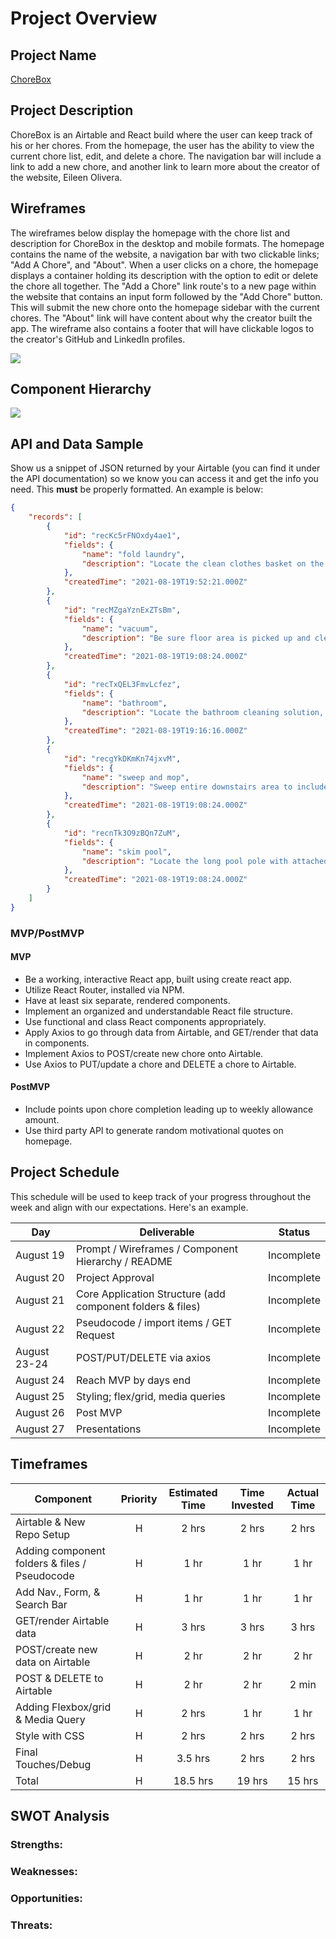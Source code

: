 # Project Overview

## Project Name

[ChoreBox](https://github.com/eileen813/chorebox)

## Project Description

ChoreBox is an Airtable and React build where the user can keep track of his or her chores.  From the homepage, the user has the ability to view the current chore list, edit, and delete a chore.  The navigation bar will include a link to add a new chore, and another link to learn more about the creator of the website, Eileen Olivera.

## Wireframes

The wireframes below display the homepage with the chore list and description for ChoreBox in the desktop and mobile formats. The homepage contains the name of the website, a navigation bar with two clickable links; "Add A Chore", and "About".  When a user clicks on a chore, the homepage displays a container holding its description with the option to edit or delete the chore all together. The "Add a Chore" link route's to a new page within the website that contains an input form followed by the "Add Chore" button.  This will submit the new chore onto the homepage sidebar with the current chores.  The "About" link will have content about why the creator built the app.  The wireframe also contains a footer that will have clickable logos to the creator's GitHub and LinkedIn profiles. 

<img src = "Assets/Chores WireFrame.png">

## Component Hierarchy

<img src = "Assets/Component Hierarchy.png">

## API and Data Sample

Show us a snippet of JSON returned by your Airtable (you can find it under the API documentation) so we know you can access it and get the info you need. This __must__ be properly formatted. An example is below:

```json
{
    "records": [
        {
            "id": "recKc5rFNOxdy4ae1",
            "fields": {
                "name": "fold laundry",
                "description": "Locate the clean clothes basket on the laundry table.  Fold and/or hang all clothes, even if it is not yours.  Teamwork makes the dream work!  Enjoy your crisp clean clothes for the week!"
            },
            "createdTime": "2021-08-19T19:52:21.000Z"
        },
        {
            "id": "recMZgaYznExZTsBm",
            "fields": {
                "name": "vacuum",
                "description": "Be sure floor area is picked up and cleared of any small debris, hanging shoe laces, wires, etc. prior to vacuuming."
            },
            "createdTime": "2021-08-19T19:08:24.000Z"
        },
        {
            "id": "recTxQEL3FmvLcfez",
            "fields": {
                "name": "bathroom",
                "description": "Locate the bathroom cleaning solution, sponge, paper towels, and any other cleaning supplies you may need.  Scrub sink, toilet, and shower, paying careful attention to any stubborn stains.  Be sure to clean around the bottom of the toilet as well.  Windex the mirror, and enjoy your sparkling clean bathroom!"
            },
            "createdTime": "2021-08-19T19:16:16.000Z"
        },
        {
            "id": "recgYkDKmKn74jxvM",
            "fields": {
                "name": "sweep and mop",
                "description": "Sweep entire downstairs area to include guest room and bathroom.  Once complete, fill mop bucket with hot water and mix in mop solution.  Turn on your favorite tunes and start mopping, paying careful attention to scuff marks/sticky areas (if any)."
            },
            "createdTime": "2021-08-19T19:08:24.000Z"
        },
        {
            "id": "recnTk3O9zBQn7ZuM",
            "fields": {
                "name": "skim pool",
                "description": "Locate the long pool pole with attached net.  Carefully skim the top of the pool water to remove any and all debris.  Empty net in the lawn area after each pass."
            },
            "createdTime": "2021-08-19T19:08:24.000Z"
        }
    ]
}
```

### MVP/PostMVP

#### MVP 

- Be a working, interactive React app, built using create react app.
- Utilize React Router, installed via NPM.
- Have at least six separate, rendered components.
- Implement an organized and understandable React file structure.
- Use functional and class React components appropriately.
- Apply Axios to go through data from Airtable, and GET/render that data in components.
- Implement Axios to POST/create new chore onto Airtable.
- Use Axios to PUT/update a chore and DELETE a chore to Airtable.

#### PostMVP

- Include points upon chore completion leading up to weekly allowance amount.
- Use third party API to generate random motivational quotes on homepage.

## Project Schedule

This schedule will be used to keep track of your progress throughout the week and align with our expectations. Here's an example.

|  Day | Deliverable | Status
|---|---| ---|
|August 19| Prompt / Wireframes / Component Hierarchy / README | Incomplete
|August 20| Project Approval | Incomplete
|August 21| Core Application Structure (add component folders & files) | Incomplete
|August 22| Pseudocode / import items / GET Request | Incomplete
|August 23-24| POST/PUT/DELETE via axios  | Incomplete
|August 24| Reach MVP by days end | Incomplete
|August 25| Styling; flex/grid, media queries | Incomplete
|August 26| Post MVP | Incomplete
|August 27| Presentations | Incomplete

## Timeframes

| Component | Priority | Estimated Time | Time Invested | Actual Time |
| --- | :---: |  :---: | :---: | :---: |
| Airtable & New Repo Setup | H | 2 hrs| 2 hrs | 2 hrs |
| Adding component folders & files / Pseudocode | H | 1 hr| 1 hr | 1 hr |
| Add Nav., Form, & Search Bar | H | 1 hr| 1 hr | 1 hr |
| GET/render Airtable data | H | 3 hrs| 3 hrs | 3 hrs |
| POST/create new data on Airtable | H | 2 hr| 2 hr | 2 hr |
| POST & DELETE to Airtable | H | 2 hr| 2 hr | 2 min |
| Adding Flexbox/grid & Media Query | H | 2 hrs| 1 hr | 1 hr |
| Style with CSS | H | 2 hrs| 2 hrs | 2 hrs |
| Final Touches/Debug | H | 3.5 hrs| 2 hrs | 2 hrs |
| Total | H | 18.5 hrs| 19 hrs | 15 hrs |

## SWOT Analysis

### Strengths:

### Weaknesses:

### Opportunities:

### Threats: